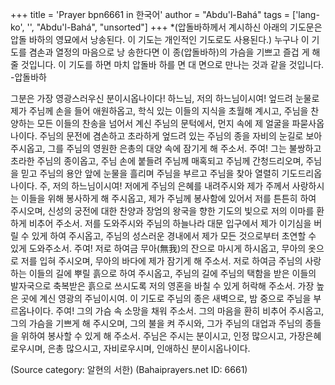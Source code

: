 +++
title = 'Prayer bpn6661 in 한국어'
author = "Abdu'l-Bahá"
tags = ['lang-ko', '', "Abdu'l-Bahá", "unsorted"]
+++
*(압돌바하께서 계시하신 아래의 기도문은 압돌 바하의 영묘에서 낭송된다. 이 기도는 개인적인 기도로도 사용된다.) 누구나 이 기도를 겸손과 열정의 마음으로 낭 송한다면 이 종(압돌바하)의 가슴을 기쁘고 즐겁 게 해 줄 것입니다. 이 기도를 하면 마치 압돌바 하를 면 대 면으로 만나는 것과 같을 것입니다. -압돌바하







그분은 가장 영광스러우신 분이시옵나이다! 하느님, 저의 하느님이시여! 엎드려 눈물로 제가 주님께 손을 들어 애원하옵고, 학식 있는 이들의 지식을 초월해 계시고, 주님을 찬양하는 모든 이들의 찬송을 넘어서 계신 주님의 문턱에서, 먼지 속에 제 얼굴을 파묻사옵나이다. 주님의 문전에 겸손하고 초라하게 엎드려 있는 주님의 종을 자비의 눈길로 보아 주시옵고, 그를 주님의 영원한 은총의 대양 속에 잠기게 해 주소서.
주여! 그는 불쌍하고 초라한 주님의 종이옵고, 주님 손에 붙들려 주님께 매혹되고 주님께 간청드리오며, 주님을 믿고 주님의 용안 앞에 눈물을 흘리며 주님을 부르고 주님을 찾아 열렬히 기도드리옵나이다.
주, 저의 하느님이시여! 저에게 주님의 은혜를 내려주시와 제가 주께서 사랑하시는 이들을 위해 봉사하게 해 주시옵고, 제가 주님께 봉사함에 있어서 저를 튼튼히 하여 주시오며, 신성의 궁전에 대한 찬양과 장엄의 왕국을 향한 기도의 빛으로 저의 이마를 환하게 비추어 주소서. 저를 도와주시와 주님의 하늘나라 대문 입구에서 제가 이기심을 버릴 수 있게 하여 주시옵고, 주님의 성스러운 경내에서 제가 모든 것으로부터 초연할 수 있게 도와주소서. 주여! 저로 하여금 무아(無我)의 잔으로 마시게 하시옵고, 무아의 옷으로 저를 입혀 주시오며, 무아의 바다에 제가 잠기게 해 주소서. 저로 하여금 주님의 사랑하는 이들의 길에 뿌릴 흙으로 하여 주시옵고, 주님의 길에 주님의 택함을 받은 이들의 발자국으로 축복받은 흙으로 쓰시도록 저의 영혼을 바칠 수 있게 허락해 주소서. 가장 높은 곳에 계신 영광의 주님이시여.
이 기도로 주님의 종은 새벽으로, 밤 중으로 주님을 부르옵나이다. 주여! 그의 가슴 속 소망을 채워 주소서. 그의 마음을 환히 비추어 주시옵고, 그의 가슴을 기쁘게 해 주시오며, 그의 불을 켜 주시와, 그가 주님의 대업과 주님의 종들을 위하여 봉사할 수 있게 해 주소서.
주님은 주시는 분이시고, 인정 많으시고, 가장은혜로우시며, 은총 많으시고, 자비로우시며, 인애하신 분이시옵나이다.

(Source category: 알현의 서한)
(Bahaiprayers.net ID: 6661)
